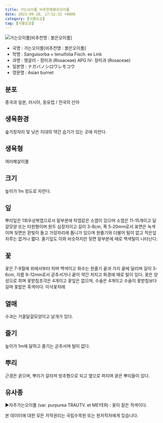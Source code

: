 ```yaml
---
title: 가는오이풀_비추천명붉은오이풀
date: 2023-09-20, 17:52:32 +0800
category: [식물도감]
tag: [식물도감]
---
```




![가는오이풀[비추천명 : 붉은오이풀]](http://www.nature.go.kr/fileUpload/plants/basic/Rosaceae/Sanguisorba/8157/1_th2.jpg)
- 국명 : 가는오이풀[비추천명 : 붉은오이풀]
- 학명 : Sanguisorba × tenuifolia Fisch. ex Link
- 과명 : 앵글러 - 장미과 (Rosaceae) APG Ⅳ- 장미과 (Rosaceae)
- 일본명 : ナガバノシロワレモコウ
- 영문명 : Asian burnet


## 분포
중국과 일본, 러시아, 동유럽 / 전국의 산야 
## 생육환경
숲가장자리 및 낮은 지대의 약간 습기가 있는 곳에 자란다.
## 생육형
여러해살이풀 
## 크기
높이가 1m 정도로 자란다.
## 잎
뿌리잎은 1회우상복엽으로서 밑부분에 탁엽같은 소엽이 있으며 소엽은 11-15개이고 달걀모양 또는 타원형이며 원두 심장저이고 길이 3-8cm, 폭 5-20mm로서 표면은 녹색이며 뒷면은 흰빛이 돌고 가장자리에 톱니가 있으며 원줄기와 더불어 털이 없고 작은잎자루는 없거나 짧다. 줄기잎도 이와 비슷하지만 뒷면 밑부분에 때로 백색털이 나타난다.
## 꽃
꽃은 7-9월에 위에서부터 피며 백색이고 화수는 원줄기 끝과 가지 끝에 달리며 길이 3-6cm, 지름 9-12mm로서 곧추서거나 끝이 약간 처지고 화경에 때로 털이 있다. 꽃은 양성으로 희며 꽃받침조각은 4개이고 꽃잎은 없으며, 수술은 4개이고 수술이 꽃받침보다 길며 꽃밥은 흑색이다. 이삭꽃차례
## 열매
수과는 거꿀달걀모양이고 날개가 있다.
## 줄기
높이가 1m에 달하고 줄기는 곧추서며 털이 없다.
## 뿌리
근경은 굵으며, 뿌리가 갈라져 방추형으로 되고 옆으로 퍼지며 굵은 뿌리들이 있다.
## 유사종
▶자주가는오이풀 (var. purpurea TRAUTV. et MEYER) :  꽃이 짙은 적색이다.






본 데이터에 대한 모든 저작권리는 국립수목원 또는 원저작자에게 있습니다.
